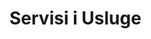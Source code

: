 # Servisi i Usluge

<script setup>
const slides = [
    { content: 'Igraj', content_text: 'I PRONADI PROIZVODE', color: 'red', image: '/image1.png', },
    { content: 'Otkrij', content_text: 'NOVE MOGUĆNOSTI', color: 'lime', image: '/image1.png', },
    { content: 'Uživaj', content_text: 'U NAJBOLJEM KVALITETU', color: 'cyan', image: '/image1.png', }]
</script>

<Carousel :slides="slides" />

